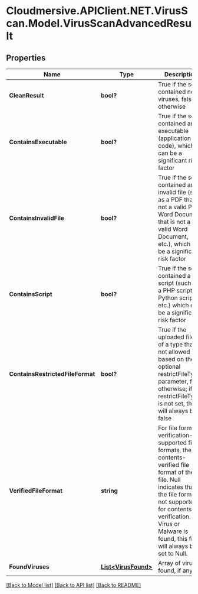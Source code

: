# Cloudmersive.APIClient.NET.VirusScan.Model.VirusScanAdvancedResult
## Properties

Name | Type | Description | Notes
------------ | ------------- | ------------- | -------------
**CleanResult** | **bool?** | True if the scan contained no viruses, false otherwise | [optional] 
**ContainsExecutable** | **bool?** | True if the scan contained an executable (application code), which can be a significant risk factor | [optional] 
**ContainsInvalidFile** | **bool?** | True if the scan contained an invalid file (such as a PDF that is not a valid PDF, Word Document that is not a valid Word Document, etc.), which can be a significant risk factor | [optional] 
**ContainsScript** | **bool?** | True if the scan contained a script (such as a PHP script, Python script, etc.) which can be a significant risk factor | [optional] 
**ContainsRestrictedFileFormat** | **bool?** | True if the uploaded file is of a type that is not allowed based on the optional restrictFileTypes parameter, false otherwise; if restrictFileTypes is not set, this will always be false | [optional] 
**VerifiedFileFormat** | **string** | For file format verification-supported file formats, the contents-verified file format of the file.  Null indicates that the file format is not supported for contents verification.  If a Virus or Malware is found, this field will always be set to Null. | [optional] 
**FoundViruses** | [**List&lt;VirusFound&gt;**](VirusFound.md) | Array of viruses found, if any | [optional] 

[[Back to Model list]](../README.md#documentation-for-models) [[Back to API list]](../README.md#documentation-for-api-endpoints) [[Back to README]](../README.md)

